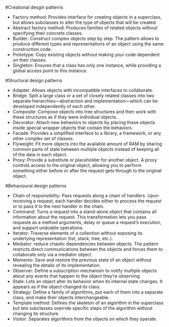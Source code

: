 #Creational desgin patterns
- Factory method: Provides interface for creating objects in a superclass, but allows    subclasses to alter the type of objects that will be created.
- Abstract factory method: Produces families of related objects without specifying their concrete classes.
- Builder: Construct complex objects step by step. The pattern allows to produce different types and representations of an object using the same construction code.
- Prototype: Copy existing objects without making your code dependent on their classes.
- Singleton: Ensures that a class has only one instance, while providing a global access point to this instance.

#Structural design patterns
- Adapter: Allows objects with incompatible interfaces to collaborate.
- Bridge: Split a large class or a set of closely related classes into two separate hierarchies—abstraction and implementation—which can be developed independently of each other.
- Composite: Compose objects into tree structures and then work with these structures as if they were individual objects.
- Decorator: Attach new behaviors to objects by placing these objects inside special wrapper objects that contain the behaviors.
- Facade: Provides a simplified interface to a library, a framework, or any other complex set of classes.
- Flyweight: Fit more objects into the available amount of RAM by sharing common parts of state between multiple objects instead of keeping all of the data in each object.
- Proxy: Provide a substitute or placeholder for another object. A proxy controls access to the original object, allowing you to perform something either before or after the request gets through to the original object.

#Behavioural design patterns
- Chain of responsibility: Pass requests along a chain of handlers. Upon receiving a request, each handler decides either to process the request or to pass it to the next handler in the chain.
- Command: Turns a request into a stand-alone object that contains all information about the request. This transformation lets you pass requests as a method arguments, delay or queue a request’s execution, and support undoable operations.
- Iterator: Traverse elements of a collection without exposing its underlying representation (list, stack, tree, etc.).
- Mediator: reduce chaotic dependencies between objects. The pattern restricts direct communications between the objects and forces them to collaborate only via a mediator object.
- Memento: Save and restore the previous state of an object without revealing the details of its implementation.
- Observer: Define a subscription mechanism to notify multiple objects about any events that happen to the object they’re observing.
- State: Lets an object alter its behavior when its internal state changes. It appears as if the object changed its class.
- Strategy: Define a family of algorithms, put each of them into a separate class, and make their objects interchangeable.
- Template method: Defines the skeleton of an algorithm in the superclass but lets subclasses override specific steps of the algorithm without changing its structure.
- Visitor: Separates algorithms from the objects on which they operate.